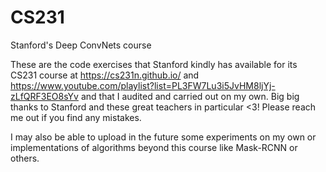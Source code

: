 # CS231
Stanford's Deep ConvNets course

These are the code exercises that Stanford kindly has available for its CS231 course at https://cs231n.github.io/ and https://www.youtube.com/playlist?list=PL3FW7Lu3i5JvHM8ljYj-zLfQRF3EO8sYv and that I audited and carried out on my own. Big big thanks to Stanford and these great teachers in particular <3! Please reach me out if you find any mistakes.

I may also be able to upload in the future some experiments on my own or implementations of algorithms beyond this course like Mask-RCNN or others.


